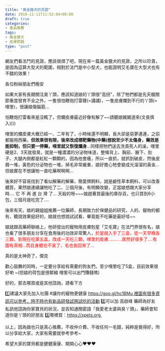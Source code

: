 ```yaml
---
title: "黃金獵犬的見證"
date: 2018-11-11T11:52:04+08:00
draft: true
categories:
- 產品推薦
tags:
- 黃金獵犬
- 皮膚問題
type: "post"
---
```


網友們看法鬥的見證，應該很煩了吧，現在來一篇黃金獵犬的見證，之所以珍貴，是因為這算大型犬的範圍，相對於法鬥是中小型犬，也能證明艾毛寶在大型犬也有不錯的效果！



各位粉絲朋友們晚安

如果大家有長期關注臭丫頭，應該知道娘的丫頭很"高拐"，除了牠們都是先天髖關節重度發育不全之外，一隻很怕鞭炮打雷聲(=講講)，一隻皮膚爛到不行的丫頭(=哩里)，很讓娘傷腦筋...

怕鞭炮打雷看來是沒輒了，但爛皮膚最近好像有解了~~請聽娘娓娓道來(文長慎入))))

哩里的爛皮膚大概已經一、二年有了，小時候還不明顯，長大卻是惡夢連連，之前都服用西藥，**但效果很有限，後來改成標靶藥物(中藥)想說至少不太傷身，藥效是能抑制，但只要一停藥，哩里就又恢復爛身**...同樣把牠們送去洗貴死人的澡，哩里硬是2、3天就發臭，就是一種濃濃的分泌物味道，整條背上、胸前、腋下、肚子、大腿內側都是紅紅一顆顆的，因為他會癢，所以一直抓，就抓到破皮，然後皮屑一堆，黃色的分泌物也一堆，掉毛非常嚴重，娘好擔心牠會變成光溜溜的黃金...但娘實在不想讓牠一直吃藥啊啊啊...

後來好不容易找到了看似解藥的解藥，簡愛牌飼料，說是鹼性草本飼料，可以改善體質，果然娘連續讓牠吃了二、三個月後，有明顯改變，正當娘想跟大家分享時....
它
不
再
進
台
灣
了...
天殺的呀~~~娘趕著買最後的庫存貨，也只買到6小包，三個月就吃完了....

後來有天，娘的親姐姐推薦一位藥師，長期致力於保健品的研究，人的、寵物的都有，聽說效果挺好的，娘就也想說試試看，畢竟能不吃藥是最好哇~~

娘就跟高藥師聯絡上，他研發出的寵物用皮膚剋星「艾毛寶」在法鬥界很有名，娘也看了很多朋友分享在食用後的功效非常驚人，<font color="red">於是就入手了三盒，從一天早晚各三顆，到現在吃第五盒，改成一天吃三顆，哩里的皮膚...........居然好很多了....有圖有真相...而且身體也不臭了、毛也長回來了...</font>

真的是太神奇了，傑克

歡心鼓舞的同時，一定要分享給有需要的狗友們，至少哩里吃了5盒，目前效果很好喲 ~(但娘的荷包是很緊縮 哩里可以出門賺錢嗎)

好的，那去哪買或是其他諮詢，請看下方

1️⃣️建議大家先加入社團 #讓你的寵物更健康 https://goo.gl/hc1BMu 裡面有很多資訊可以參考，時不時也有新品研發試用試吃的活動
2️⃣可以加 高啟峰 藥師為好友 私訊他諮詢你家寶貝的狀況，並告知通關密語「我愛老太婆與臭丫頭」，藥師會知道你是丫頭的好朋友
3️⃣哪裡買：https://xpets.org 

以上，因為娘也只是真心推薦，不收仲介費、不收任何一毛錢，純粹是覺得好，所以分享給大家，大家有需要就參考參考~

希望大家的寶貝都是健健康康、開開心心❤️❤️❤️